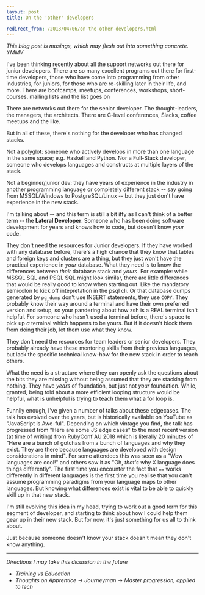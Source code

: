 ```yaml
---
layout: post
title: On the 'other' developers

redirect_from: /2018/04/06/on-the-other-developers.html
---
```




*This blog post is musings, which may flesh out into something concrete. YMMV*

I've been thinking recently about all the support networks out there for junior developers. There are so many excellent programs out there for first-time developers, those who have come into programming from other industries, for juniors, for those who are re-skilling later in their life, and more. There are bootcamps, meetups, conferences, workshops, short-courses, mailing lists and the list goes on

There are networks out there for the senior developer. The thought-leaders, the managers, the architects. There are C-level conferences, Slacks, coffee meetups and the like. 

But in all of these, there's nothing for the developer who has changed stacks. 

Not a polyglot: someone who actively develops in more than one language in the same space; e.g. Haskell and Python. Nor a Full-Stack developer, someone who develops languages and constructs at multiple layers of the stack.

Not a beginner/junior dev: they have years of experience in the industry in another programming language or completely different stack -- say going from MSSQL/Windows to PostgreSQL/Linux -- but they just don't have experience in the new stack. 

I'm talking about -- and this term is still a bit iffy as I can't think of a better term -- the **Lateral Developer**. Someone who has been doing software development for years and knows how to code, but doesn't know *your* code. 

They don't need the resources for Junior developers. If they have worked with any database before, there's a high chance that they know that tables and foreign keys and clusters are a thing, but they just won't have the practical experience in *your* database. What they need is to know the differences between *their* database stack and *yours*. For example: while MSSQL SQL and PSQL SQL might look similar, there are little differences that would be really good to know when starting out. Like the mandatory semicolon to kick off intepretation in the psql cli. Or that database dumps generated by `pg_dump` don't use INSERT statements, they use `COPY`. They probably know their way around a terminal and have their own preferred version and setup, so your pandering about how zsh is a REAL terminal isn't helpful. For someone who hasn't used a terminal before, there's space to pick up *a* terminal which happens to be yours. But if it doesn't block them from doing their job, let them use what they know. 

They don't need the resources for team leaders or senior developers. They probably already have these mentoring skills from their previous languages, but lack the specific technical know-how for the new stack in order to teach others. 

What the need is a structure where they can openly ask the questions about the bits they are missing without being assumed that they are stacking from nothing. They have *years* of foundation, but just not *your* foundation. While, granted, being told about a more efficient looping structure would be helpful, what is unhelpful is trying to teach them what a for loop is. 

Funnily enough, I've given a number of talks about these edgecases. The talk has evolved over the years, but is historically available on YouTube as "JavaScript is Awe-ful". Depending on which vintage you find, the talk has progressed from "Here are some JS edge cases" to the most recent version (at time of writing) from RubyConf AU 2018 which is literally 20 minutes of "Here are a bunch of gotchas from a bunch of languages and why they exist. They are there because languages are developed with design considerations in mind". For some attendees this was seen as a "Wow languages are cool!" and others saw it as "Oh, *that's* why X language does things differently". The first time you encounter the fact that `==` works differently in different languages is the first time you realise that you can't assume programming paradigms from your language maps to other languages. But knowing what differences exist is vital to be able to quickly skill up in that new stack. 

I'm still evolving this idea in my head, trying to work out a good term for this segment of developer, and starting to think about how I could help them gear up in their new stack. But for now, it's just something for us all to think about. 

Just because someone doesn't know your stack doesn't mean they don't know anything. 



---


*Directions I may take this dicussion in the future*
 * *Training vs Education*
 * *Thoughts on Apprentice -> Journeyman -> Master progression, applied to tech*
